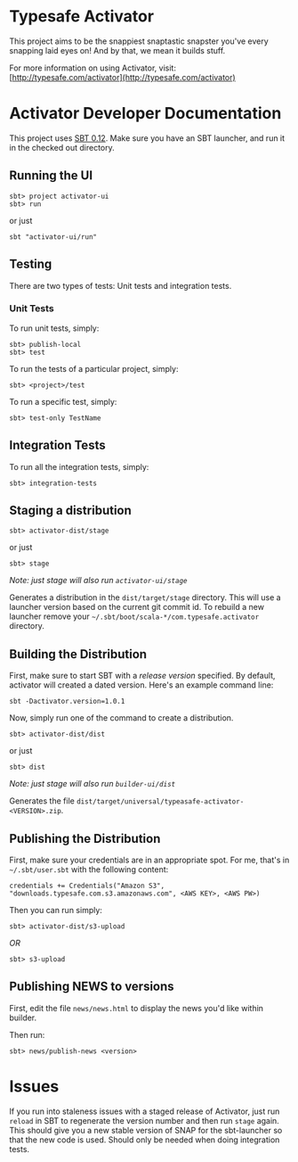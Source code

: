 # Typesafe Activator

This project aims to be the snappiest snaptastic snapster you've every snapping laid eyes on!  And by that, we mean it builds stuff.

For more information on using Activator, visit: [http://typesafe.com/activator](http://typesafe.com/activator)

# Activator Developer Documentation

This project uses [SBT 0.12](http://scala-sbt.org).   Make sure you have an SBT launcher, and run it in the checked out directory.


## Running the UI

    sbt> project activator-ui
    sbt> run

or just

    sbt "activator-ui/run"


## Testing

There are two types of tests:  Unit tests and integration tests.

### Unit Tests

To run unit tests, simply:

    sbt> publish-local
    sbt> test

To run the tests of a particular project, simply:

    sbt> <project>/test

To run a specific test, simply:

    sbt> test-only TestName

## Integration Tests

To run all the integration tests, simply:

    sbt> integration-tests



## Staging a distribution

    sbt> activator-dist/stage

or just

    sbt> stage 

*Note: just stage will also run `activator-ui/stage`*

Generates a distribution in the `dist/target/stage` directory.  This will use a launcher version based on the current git commit id.  To rebuild a new launcher remove your `~/.sbt/boot/scala-*/com.typesafe.activator` directory.

## Building the Distribution

First, make sure to start SBT with a *release version* specified.  By default, activator will created a dated version.  Here's
an example command line:

    sbt -Dactivator.version=1.0.1

Now, simply run one of the command to create a distribution.

    sbt> activator-dist/dist

or just

    sbt> dist

*Note: just stage will also run `builder-ui/dist`*

Generates the file `dist/target/universal/typeasafe-activator-<VERSION>.zip`.

## Publishing the Distribution

First, make sure your credentials are in an appropriate spot.  For me, that's in `~/.sbt/user.sbt` with the following content:

    credentials += Credentials("Amazon S3", "downloads.typesafe.com.s3.amazonaws.com", <AWS KEY>, <AWS PW>)

Then you can run simply:

    sbt> activator-dist/s3-upload

*OR*

    sbt> s3-upload
    

## Publishing NEWS to versions

First, edit the file `news/news.html` to display the news you'd like within builder.

Then run:

    sbt> news/publish-news <version>


# Issues

If you run into staleness issues with a staged release of Activator, just run `reload` in SBT to regenerate the version number and then run `stage` again.   This should give you a new stable version of SNAP for the sbt-launcher so that the new code is used.   Should only be needed when doing integration tests.

